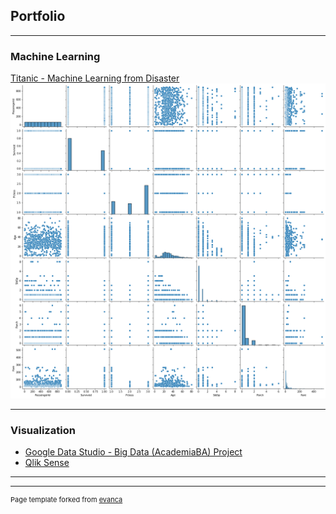 ## Portfolio

---

### Machine Learning

[Titanic - Machine Learning from Disaster](https://colab.research.google.com/drive/1ueSCqBL6LggfvaKlFWmunGxBrVTqzETD?usp=sharing)
<img src="titanic/titanic.png?raw=true"/>

---

### Visualization

- [Google Data Studio - Big Data (AcademiaBA) Project](https://datastudio.google.com/reporting/0a989b37-3945-4458-9866-6b6a85762169)
- [Qlik Sense](https://qliksensebycores.senasa.gob.ar/sense/app/15cda686-5f0e-495d-816e-abc973f69392/sheet/444e17e2-21e6-4a7f-bc74-74e7b431d99c/state/analysis)

---




---
<p style="font-size:11px">Page template forked from <a href="https://github.com/evanca/quick-portfolio">evanca</a></p>
<!-- Remove above link if you don't want to attibute -->
